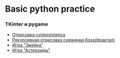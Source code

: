 # Basic python practice

### TKinter и pygame

* [Отрисовка суперэллипса](https://github.com/melchikhinfa/comp_pract/blob/main/3%20%D1%81%D0%B5%D0%BC%D0%B5%D1%81%D1%82%D1%80/task_2_superellipse.py)
* [Рекурсивная отрисовка снежинки Коха(фрактал)](https://github.com/melchikhinfa/comp_pract/blob/main/3%20%D1%81%D0%B5%D0%BC%D0%B5%D1%81%D1%82%D1%80/task_3_koch_snowflake.py)
* [Игра "Змейка"](https://github.com/melchikhinfa/comp_pract/blob/main/3%20%D1%81%D0%B5%D0%BC%D0%B5%D1%81%D1%82%D1%80/task_4_snake.py)
* [Игра "Астероиды"](https://github.com/melchikhinfa/comp_pract/tree/main/Asteroids)

